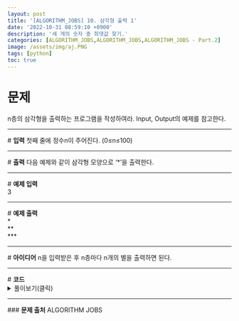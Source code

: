 ```yaml
---
layout: post
title: '[ALGORITHM_JOBS] 10. 삼각형 출력 1'
date: '2022-10-31 08:59:10 +0900'
description: '세 개의 숫자 중 최댓값 찾기.'
categories: [ALGORITHM_JOBS,ALGORITHM_JOBS,ALGORITHM_JOBS - Part.2]
image: /assets/img/aj.PNG
tags: [python]
toc: true
---
```

# <b>문제</b>
n층의 삼각형을 출력하는 프로그램을 작성하여라. Input, Output의 예제를 참고한다.
<hr>
# <b>입력</b>
첫째 줄에 정수n이 주어진다. (0≤n≤100)
<hr>
# <b>출력</b>
다음 예제와 같이 삼각형 모양으로 ‘*’을 출력한다.
<hr>
# <b>예제 입력</b><br>
3
<hr>
# <b>예제 출력</b><br>
&#42;<br>
&#42;&#42;<br>
&#42;&#42;&#42;
<hr>
# <b>아이디어</b>
n을 입력받은 후 n층마다 n개의 별을 출력하면 된다.
<hr>
# <b>코드</b>
<details>
<summary id="summary1">풀이보기(클릭)</summary>
<div markdown="1">

~~~python
n = int(input())
for i in range(n):
    print('*' * (i+1))
~~~
</div>
</details>

<hr>
### <b>문제 출처</b>
ALGORITHM JOBS